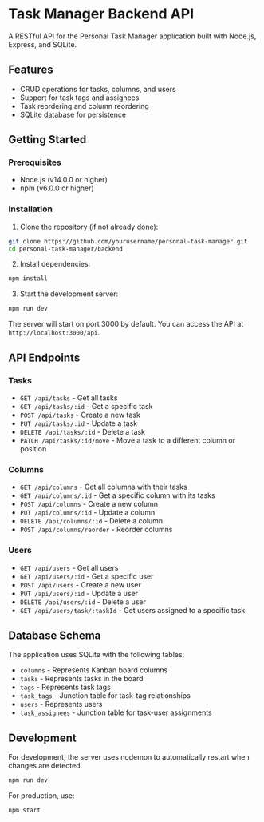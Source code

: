 # Task Manager Backend API

A RESTful API for the Personal Task Manager application built with Node.js, Express, and SQLite.

## Features

- CRUD operations for tasks, columns, and users
- Support for task tags and assignees
- Task reordering and column reordering
- SQLite database for persistence

## Getting Started

### Prerequisites

- Node.js (v14.0.0 or higher)
- npm (v6.0.0 or higher)

### Installation

1. Clone the repository (if not already done):
```bash
git clone https://github.com/yourusername/personal-task-manager.git
cd personal-task-manager/backend
```

2. Install dependencies:
```bash
npm install
```

3. Start the development server:
```bash
npm run dev
```

The server will start on port 3000 by default. You can access the API at `http://localhost:3000/api`.

## API Endpoints

### Tasks

- `GET /api/tasks` - Get all tasks
- `GET /api/tasks/:id` - Get a specific task
- `POST /api/tasks` - Create a new task
- `PUT /api/tasks/:id` - Update a task
- `DELETE /api/tasks/:id` - Delete a task
- `PATCH /api/tasks/:id/move` - Move a task to a different column or position

### Columns

- `GET /api/columns` - Get all columns with their tasks
- `GET /api/columns/:id` - Get a specific column with its tasks
- `POST /api/columns` - Create a new column
- `PUT /api/columns/:id` - Update a column
- `DELETE /api/columns/:id` - Delete a column
- `POST /api/columns/reorder` - Reorder columns

### Users

- `GET /api/users` - Get all users
- `GET /api/users/:id` - Get a specific user
- `POST /api/users` - Create a new user
- `PUT /api/users/:id` - Update a user
- `DELETE /api/users/:id` - Delete a user
- `GET /api/users/task/:taskId` - Get users assigned to a specific task

## Database Schema

The application uses SQLite with the following tables:

- `columns` - Represents Kanban board columns
- `tasks` - Represents tasks in the board
- `tags` - Represents task tags
- `task_tags` - Junction table for task-tag relationships
- `users` - Represents users
- `task_assignees` - Junction table for task-user assignments

## Development

For development, the server uses nodemon to automatically restart when changes are detected.

```bash
npm run dev
```

For production, use:

```bash
npm start
``` 